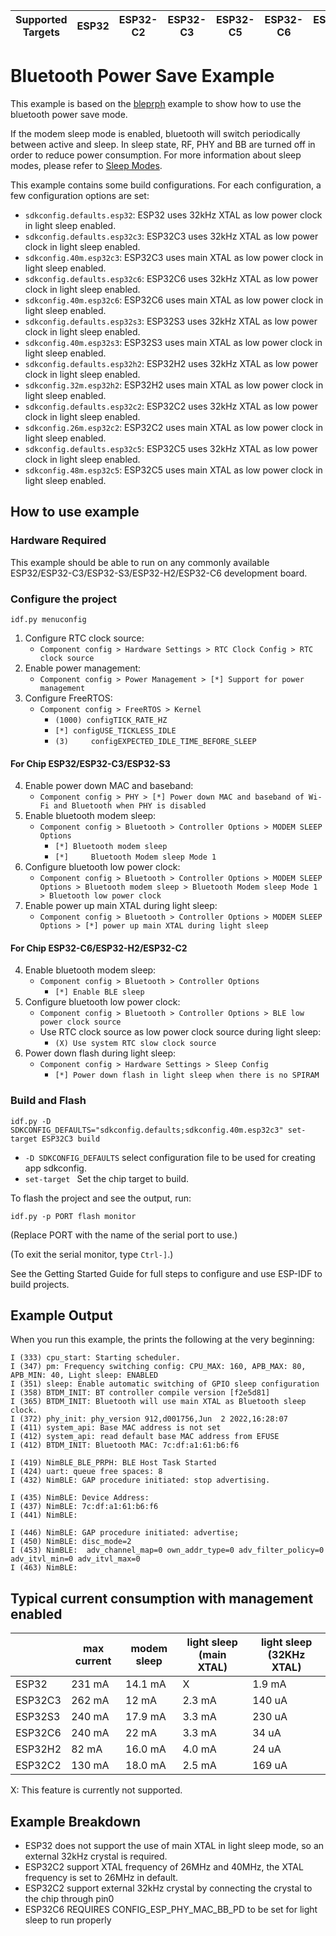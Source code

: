 | Supported Targets | ESP32 | ESP32-C2 | ESP32-C3 | ESP32-C5 | ESP32-C6 | ESP32-H2 | ESP32-S3 |
| ----------------- | ----- | -------- | -------- | -------- | -------- | -------- | -------- |

Bluetooth Power Save Example
=================================

This example is based on the [bleprph](../bleprph) example to show how to use the bluetooth power save mode.

If the modem sleep mode is enabled, bluetooth will switch periodically between active and sleep.
In sleep state, RF, PHY and BB are turned off in order to reduce power consumption.
For more information about sleep modes, please refer to [Sleep Modes](https://docs.espressif.com/projects/esp-idf/en/latest/esp32/api-reference/system/sleep_modes.html).

This example contains some build configurations. For each configuration, a few configuration options are set:
- `sdkconfig.defaults.esp32`: ESP32 uses 32kHz XTAL as low power clock in light sleep enabled.
- `sdkconfig.defaults.esp32c3`: ESP32C3 uses 32kHz XTAL as low power clock in light sleep enabled.
- `sdkconfig.40m.esp32c3`: ESP32C3 uses main XTAL as low power clock in light sleep enabled.
- `sdkconfig.defaults.esp32c6`: ESP32C6 uses 32kHz XTAL as low power clock in light sleep enabled.
- `sdkconfig.40m.esp32c6`: ESP32C6 uses main XTAL as low power clock in light sleep enabled.
- `sdkconfig.defaults.esp32s3`: ESP32S3 uses 32kHz XTAL as low power clock in light sleep enabled.
- `sdkconfig.40m.esp32s3`: ESP32S3 uses main XTAL as low power clock in light sleep enabled.
- `sdkconfig.defaults.esp32h2`: ESP32H2 uses 32kHz XTAL as low power clock in light sleep enabled.
- `sdkconfig.32m.esp32h2`: ESP32H2 uses main XTAL as low power clock in light sleep enabled.
- `sdkconfig.defaults.esp32c2`: ESP32C2 uses 32kHz XTAL as low power clock in light sleep enabled.
- `sdkconfig.26m.esp32c2`: ESP32C2 uses main XTAL as low power clock in light sleep enabled.
- `sdkconfig.defaults.esp32c5`: ESP32C5 uses 32kHz XTAL as low power clock in light sleep enabled.
- `sdkconfig.48m.esp32c5`: ESP32C5 uses main XTAL as low power clock in light sleep enabled.

## How to use example

### Hardware Required

This example should be able to run on any commonly available ESP32/ESP32-C3/ESP32-S3/ESP32-H2/ESP32-C6 development board.

### Configure the project

```
idf.py menuconfig
```

1. Configure RTC clock source:
   - `Component config > Hardware Settings > RTC Clock Config > RTC clock source`
2. Enable power management:
   - `Component config > Power Management > [*] Support for power management`
3. Configure FreeRTOS:
   - `Component config > FreeRTOS > Kernel`
     -  `(1000) configTICK_RATE_HZ`
     -  `[*] configUSE_TICKLESS_IDLE`
     -  `(3)     configEXPECTED_IDLE_TIME_BEFORE_SLEEP`

#### For Chip ESP32/ESP32-C3/ESP32-S3

4. Enable power down MAC and baseband:
   - `Component config > PHY > [*] Power down MAC and baseband of Wi-Fi and Bluetooth when PHY is disabled`
5. Enable bluetooth modem sleep:
   - `Component config > Bluetooth > Controller Options > MODEM SLEEP Options`
     - `[*] Bluetooth modem sleep`
     - `[*]     Bluetooth Modem sleep Mode 1`
6. Configure bluetooth low power clock:
   - `Component config > Bluetooth > Controller Options > MODEM SLEEP Options > Bluetooth modem sleep > Bluetooth Modem sleep Mode 1 > Bluetooth low power clock`
7. Enable power up main XTAL during light sleep:
   - `Component config > Bluetooth > Controller Options > MODEM SLEEP Options > [*] power up main XTAL during light sleep`

#### For Chip ESP32-C6/ESP32-H2/ESP32-C2

4. Enable bluetooth modem sleep:
   - `Component config > Bluetooth > Controller Options`
     - `[*] Enable BLE sleep`
5. Configure bluetooth low power clock:
   - `Component config > Bluetooth > Controller Options > BLE low power clock source`
   - Use RTC clock source as low power clock source during light sleep:
     - `(X) Use system RTC slow clock source`
6. Power down flash during light sleep:
   - `Component config > Hardware Settings > Sleep Config`
     - `[*] Power down flash in light sleep when there is no SPIRAM`

### Build and Flash

```
idf.py -D SDKCONFIG_DEFAULTS="sdkconfig.defaults;sdkconfig.40m.esp32c3" set-target ESP32C3 build
```

* `-D SDKCONFIG_DEFAULTS` select configuration file to be used for creating app sdkconfig.
* `set-target ` Set the chip target to build.


To flash the project and see the output, run:


```
idf.py -p PORT flash monitor
```

(Replace PORT with the name of the serial port to use.)

(To exit the serial monitor, type ``Ctrl-]``.)

See the Getting Started Guide for full steps to configure and use ESP-IDF to build projects.

## Example Output

When you run this example, the prints the following at the very beginning:

```
I (333) cpu_start: Starting scheduler.
I (347) pm: Frequency switching config: CPU_MAX: 160, APB_MAX: 80, APB_MIN: 40, Light sleep: ENABLED
I (351) sleep: Enable automatic switching of GPIO sleep configuration
I (358) BTDM_INIT: BT controller compile version [f2e5d81]
I (365) BTDM_INIT: Bluetooth will use main XTAL as Bluetooth sleep clock.
I (372) phy_init: phy_version 912,d001756,Jun  2 2022,16:28:07
I (411) system_api: Base MAC address is not set
I (412) system_api: read default base MAC address from EFUSE
I (412) BTDM_INIT: Bluetooth MAC: 7c:df:a1:61:b6:f6

I (419) NimBLE_BLE_PRPH: BLE Host Task Started
I (424) uart: queue free spaces: 8
I (432) NimBLE: GAP procedure initiated: stop advertising.

I (435) NimBLE: Device Address:
I (437) NimBLE: 7c:df:a1:61:b6:f6
I (441) NimBLE:

I (446) NimBLE: GAP procedure initiated: advertise;
I (450) NimBLE: disc_mode=2
I (453) NimBLE:  adv_channel_map=0 own_addr_type=0 adv_filter_policy=0 adv_itvl_min=0 adv_itvl_max=0
I (463) NimBLE:
```

## Typical current consumption with management enabled

|         | max current | modem sleep | light sleep (main XTAL) | light sleep (32KHz XTAL) |
| ------- | ----------- | ----------- | ----------------------- | ------------------------ |
| ESP32   | 231 mA      | 14.1 mA     | X                       | 1.9 mA                   |
| ESP32C3 | 262 mA      | 12 mA       | 2.3 mA                  | 140 uA                   |
| ESP32S3 | 240 mA      | 17.9 mA     | 3.3 mA                  | 230 uA                   |
| ESP32C6 | 240 mA      | 22 mA       | 3.3 mA                  | 34  uA                   |
| ESP32H2 | 82 mA       | 16.0 mA     | 4.0 mA                  | 24 uA                    |
| ESP32C2 | 130 mA      | 18.0 mA     | 2.5 mA                  | 169 uA                   |

X: This feature is currently not supported.

## Example Breakdown

- ESP32 does not support the use of main XTAL in light sleep mode, so an external 32kHz crystal is required.
- ESP32C2 support XTAL frequency of 26MHz and 40MHz, the XTAL frequency is set to 26MHz in default.
- ESP32C2 support external 32kHz crystal by connecting the crystal to the chip through pin0
- ESP32C6 REQUIRES CONFIG_ESP_PHY_MAC_BB_PD to be set for light sleep to run properly